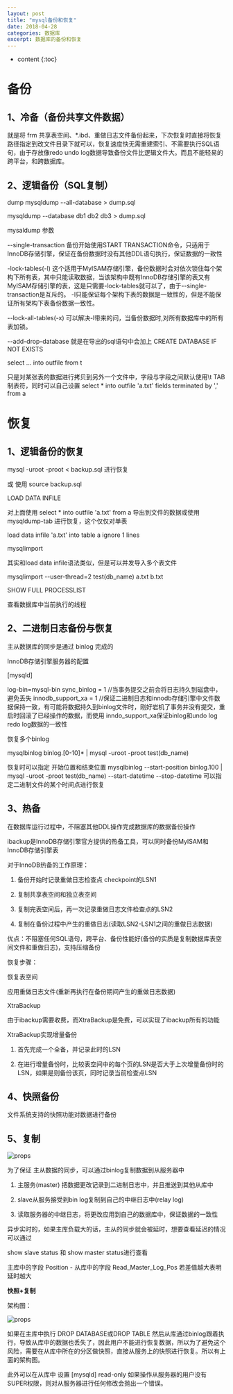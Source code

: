 ```yaml
---
layout: post
title: "mysql备份和恢复"
date: 2018-04-28
categories: 数据库
excerpt: 数据库的备份和恢复
---
```


* content
{:toc}




# 备份



## 1、冷备（备份共享文件数据）

就是将 frm 共享表空间、*.ibd、重做日志文件备份起来，下次恢复时直接将恢复路径指定到改文件目录下就可以，恢复速度快无需重建索引、不需要执行SQL语句，由于存放像redo undo log数据导致备份文件比逻辑文件大。而且不能轻易的跨平台，和跨数据库。

## 2、逻辑备份（SQL复制）

dump
mysqldump --all-database > dump.sql 

mysqldump --database db1 db2 db3 > dump.sql

mysaldump 参数

--single-transaction 备份开始使用START TRANSACTION命令，只适用于InnoDB存储引擎，保证在备份数据时没有其他DDL语句执行，保证数据的一致性

-lock-tables(-l)  这个适用于MyISAM存储引擎，备份数据时会对依次锁住每个架构下所有表，其中只能读取数据，当该架构中既有InnoDB存储引擎的表又有MyISAM存储引擎的表，这是只需要-lock-tables就可以了，由于--single-transaction是互斥的。 -l只能保证每个架构下表的数据是一致性的，但是不能保证所有架构下表备份数据一致性。

--lock-all-tables(-x) 可以解决-l带来的问，当备份数据时,对所有数据库中的所有表加锁。

--add-drop-database 就是在导出的sql语句中会加上 CREATE DATABASE IF NOT EXISTS

select ... into outfile from t  

只是对某张表的数据进行拷贝到另外一个文件中，字段与字段之间默认使用\t TAB制表符，同时可以自己设置 select * into outfile 'a.txt' fields terminated by ',' from a


# 恢复

## 1、逻辑备份的恢复

mysql -uroot -proot < backup.sql 进行恢复

或 使用 source backup.sql 


LOAD DATA INFILE

对上面使用 select * into outfile 'a.txt' from a 导出到文件的数据或使用mysqldump-tab 进行恢复，这个仅仅对单表 

load data  infile 'a.txt'  into table a ignore 1 lines

mysqlimport

其实和load data infile语法类似，但是可以并发导入多个表文件

mysqlimport --user-thread=2 test(db_name) a.txt b.txt


SHOW FULL PROCESSLIST

查看数据库中当前执行的线程


## 2、二进制日志备份与恢复

主从数据库的同步是通过 binlog 完成的

InnoDB存储引擎服务器的配置

[mysqld]

log-bin=mysql-bin
sync_binlog = 1 //当事务提交之前会将日志持久到磁盘中，避免丢失
innodb_support_xa = 1 //保证二进制日志和innodb存储引擎中文件数据保持一致，有可能将数据持久到binlog文件时，刚好岩机了事务并没有提交，重启时回滚了已经操作的数据，而使用 inndo_support_xa保证binlog和undo log redo log数据的一致性

恢复多个binlog

mysqlbinlog binlog.[0-10]* | mysql -uroot -proot test(db_name)

恢复时可以指定 开始位置和结束位置  mysqlbinlog --start-position binlog.100 | mysql -uroot -proot test(db_name) 
--start-datetime  --stop-datetime 可以指定二进制文件的某个时间点进行恢复


## 3、热备

在数据库运行过程中，不阻塞其他DDL操作完成数据库的数据备份操作

ibackup是InnoDB存储引擎官方提供的热备工具，可以同时备份MyISAM和InnoDB存储引擎表

对于InnoDB热备的工作原理：

1) 备份开始时记录重做日志检查点 checkpoint的LSN1

2) 复制共享表空间和独立表空间

3) 复制完表空间后，再一次记录重做日志文件检查点的LSN2

4) 复制在备份过程中产生的重做日志(读取LSN2-LSN1之间的重做日志数据)


优点：不阻塞任何SQL语句，跨平台、备份性能好(备份的实质是复制数据库表空间文件和重做日志)，支持压缩备份

恢复步骤：

恢复表空间

应用重做日志文件(重新再执行在备份期间产生的重做日志数据)


XtraBackup

由于ibackup需要收费，而XtraBackup是免费，可以实现了ibackup所有的功能

XtraBackup实现增量备份

1) 首先完成一个全备，并记录此时的LSN

2) 在进行增量备份时，比较表空间中的每个页的LSN是否大于上次增量备份时的LSN，如果是则备份该页，同时记录当前检查点LSN


## 4、快照备份

文件系统支持的快照功能对数据进行备份

## 5、复制

![props](http://dymdmy2120.github.com//static/2018-04-images/replication1.png)

为了保证 主从数据的同步，可以通过binlog复制数据到从服务器中

1) 主服务(master) 把数据更改记录到二进制日志中，并且推送到其他从库中

2) slave从服务接受到bin log复制到自己的中继日志中(relay log) 

3) 读取服务器的中继日志，将更改应用到自己的数据库中，保证数据的一致性

异步实时的，如果主库负载大的话，主从的同步就会被延时，想要查看延迟的情况可以通过

show  slave status 和 show master status进行查看


主库中的字段 Position - 从库中的字段 Read_Master_Log_Pos 若差值越大表明延时越大

**快照+复制**

架构图：

![props](http://dymdmy2120.github.com//static/2018-04-images/replication2.png)

如果在主库中执行 DROP DATABASE或DROP TABLE 然后从库通过binlog跟着执行，导致从库中的数据也丢失了，因此用户不能进行恢复数据，所以为了避免这个风险，需要在从库中所在的分区做快照，直接从服务上的快照进行恢复。所以有上面的架构图。

此外可以在从库中 设置
[mysqld]
read-only 如果操作从服务器的用户没有SUPER权限，则对从服务器进行任何修改会抛出一个错误。